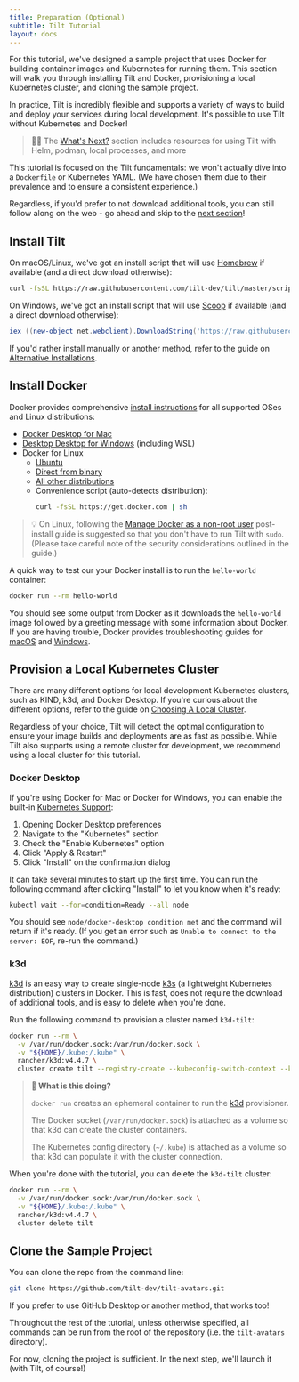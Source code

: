 ```yaml
---
title: Preparation (Optional)
subtitle: Tilt Tutorial
layout: docs
---
```

For this tutorial, we've designed a sample project that uses Docker for building container images and Kubernetes for running them.
This section will walk you through installing Tilt and Docker, provisioning a local Kubernetes cluster, and cloning the sample project.

In practice, Tilt is incredibly flexible and supports a variety of ways to build and deploy your services during local development.
It's possible to use Tilt without Kubernetes and Docker!

> 💁‍♀️ The [What's Next?][tutorial-references] section includes resources for using Tilt with Helm, podman, local processes, and more

This tutorial is focused on the Tilt fundamentals: we won't actually dive into a `Dockerfile` or Kubernetes YAML.
(We have chosen them due to their prevalence and to ensure a consistent experience.)

Regardless, if you'd prefer to not download additional tools, you can still follow along on the web - go ahead and skip to the [next section][tutorial-tilt-up]!

## Install Tilt
On macOS/Linux, we've got an install script that will use [Homebrew][brew] if available (and a direct download otherwise):
```bash
curl -fsSL https://raw.githubusercontent.com/tilt-dev/tilt/master/scripts/install.sh | bash
```

On Windows, we've got an install script that will use [Scoop][scoop] if available (and a direct download otherwise):
```powershell
iex ((new-object net.webclient).DownloadString('https://raw.githubusercontent.com/tilt-dev/tilt/master/scripts/install.ps1'))
```

If you'd rather install manually or another method, refer to the guide on [Alternative Installations][install-tilt-alternate].

## Install Docker
Docker provides comprehensive [install instructions][install-docker] for all supported OSes and Linux distributions:
 * [Docker Desktop for Mac][install-docker-mac]
 * [Desktop Desktop for Windows][install-docker-windows] (including WSL)
 * Docker for Linux
   * [Ubuntu][install-docker-linux-ubuntu]
   * [Direct from binary][install-docker-linux-manual]
   * [All other distributions][install-docker-linux]
   * Convenience script (auto-detects distribution):
     ```bash
     curl -fsSL https://get.docker.com | sh
     ```

> 💡 On Linux, following the [Manage Docker as a non-root user][docker-non-root] post-install guide is suggested so that you don't have to run Tilt with `sudo`.
> (Please take careful note of the security considerations outlined in the guide.)

A quick way to test our your Docker install is to run the `hello-world` container:
```bash
docker run --rm hello-world
```
You should see some output from Docker as it downloads the `hello-world` image followed by a greeting message with some information about Docker.
If you are having trouble, Docker provides troubleshooting guides for [macOS][troubleshoot-docker-mac] and [Windows][troubleshoot-docker-windows].

## Provision a Local Kubernetes Cluster
There are many different options for local development Kubernetes clusters, such as KIND, k3d, and Docker Desktop.
If you're curious about the different options, refer to the guide on [Choosing A Local Cluster][guide-local-cluster].

Regardless of your choice, Tilt will detect the optimal configuration to ensure your image builds and deployments are as fast as possible.
While Tilt also supports using a remote cluster for development, we recommend using a local cluster for this tutorial.

### Docker Desktop
If you're using Docker for Mac or Docker for Windows, you can enable the built-in [Kubernetes Support][docker-kubernetes]:
 1. Opening Docker Desktop preferences
 2. Navigate to the "Kubernetes" section
 3. Check the "Enable Kubernetes" option
 4. Click "Apply & Restart"
 5. Click "Install" on the confirmation dialog

It can take several minutes to start up the first time.
You can run the following command after clicking "Install" to let you know when it's ready:
```bash
kubectl wait --for=condition=Ready --all node
```
You should see `node/docker-desktop condition met` and the command will return if it's ready.
(If you get an error such as `Unable to connect to the server: EOF`, re-run the command.)

### k3d
[k3d][] is an easy way to create single-node [k3s][] (a lightweight Kubernetes distribution) clusters in Docker.
This is fast, does not require the download of additional tools, and is easy to delete when you're done.

Run the following command to provision a cluster named `k3d-tilt`:
```bash
docker run --rm \
  -v /var/run/docker.sock:/var/run/docker.sock \
  -v "${HOME}/.kube:/.kube" \
  rancher/k3d:v4.4.7 \
  cluster create tilt --registry-create --kubeconfig-switch-context --kubeconfig-update-default --no-hostip
```

> **🤔 What is this doing?**
>
> `docker run` creates an ephemeral container to run the [k3d][] provisioner.
>
> The Docker socket (`/var/run/docker.sock`) is attached as a volume so that k3d can create the cluster containers.
>
> The Kubernetes config directory (`~/.kube`) is attached as a volume so that k3d can populate it with the cluster connection.

When you're done with the tutorial, you can delete the `k3d-tilt` cluster:
```bash
docker run --rm \
  -v /var/run/docker.sock:/var/run/docker.sock \
  -v "${HOME}/.kube:/.kube" \
  rancher/k3d:v4.4.7 \
  cluster delete tilt
```

## Clone the Sample Project
You can clone the repo from the command line:
```bash
git clone https://github.com/tilt-dev/tilt-avatars.git
```
If you prefer to use GitHub Desktop or another method, that works too!

Throughout the rest of the tutorial, unless otherwise specified, all commands can be run from the root of the repository (i.e. the `tilt-avatars` directory). 

For now, cloning the project is sufficient.
In the next step, we'll launch it (with Tilt, of course!)

[brew]: https://brew.sh
[docker-kubernetes]: https://docs.docker.com/desktop/kubernetes/#enable-kubernetes
[docker-non-root]: https://docs.docker.com/engine/install/linux-postinstall/#manage-docker-as-a-non-root-user
[guide-local-cluster]: /choosing_clusters.html
[k3d]: https://k3d.io
[k3s]: https://k3s.io
[install-docker]: https://docs.docker.com/get-docker/
[install-docker-linux]: https://docs.docker.com/engine/install/#server
[install-docker-linux-manual]: https://docs.docker.com/engine/install/binaries/
[install-docker-linux-ubuntu]: https://docs.docker.com/engine/install/ubuntu/
[install-docker-mac]: https://docs.docker.com/desktop/mac/install/
[install-docker-windows]: https://docs.docker.com/desktop/windows/install/
[install-tilt-alternate]: /install.html#alternative-installations
[scoop]: https://scoop.sh/
[troubleshoot-docker-mac]: https://docs.docker.com/desktop/mac/troubleshoot/
[troubleshoot-docker-windows]: https://docs.docker.com/desktop/windows/troubleshoot/
[tutorial-references]: ./references.html
[tutorial-tilt-up]: ./2-tilt-up.html
